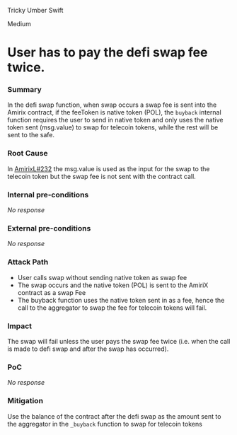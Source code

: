 Tricky Umber Swift

Medium

# User has to pay the defi swap fee twice.

### Summary

In the defi swap function, when swap occurs a swap fee is sent into the Amirix contract, if the feeToken is native token (POL), the `buyback` internal function requires the user to send in native token and only uses the native token sent (msg.value) to swap for telecoin tokens, while the rest will be sent to the safe.

### Root Cause

In [AmirixL#232](https://github.com/sherlock-audit/2024-11-telcoin/blob/main/telcoin-audit/contracts/swap/AmirX.sol#L232) the msg.value is used as the input for the swap to the telecoin token but the swap fee is not sent with the contract call.

### Internal pre-conditions

_No response_

### External pre-conditions

_No response_

### Attack Path

- User calls swap without sending native token as swap fee 
- The swap occurs and the native token (POL) is sent to the AmiriX contract as a swap Fee
- The buyback function uses the native token sent in as a fee, hence the call to the aggregator to swap the fee for telecoin tokens will fail. 

### Impact

The swap will fail unless the user pays the swap fee twice (i.e. when the call is made to defi swap and after the swap has occurred).

### PoC

_No response_

### Mitigation

Use the balance of the contract after the defi swap as the amount sent to the aggregator in the `_buyback` function to swap for telecoin tokens
